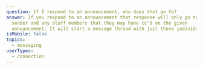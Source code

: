 ```yaml
---
question: If I respond to an announcement, who does that go to?
answer: If you respond to an announcement that response will only go to the
  sender and any staff members that they may have cc'd on the given
  announcement. It will start a message thread with just those individuals.
isMobile: false
topics:
  - messaging
userTypes:
  - connection
---
```

